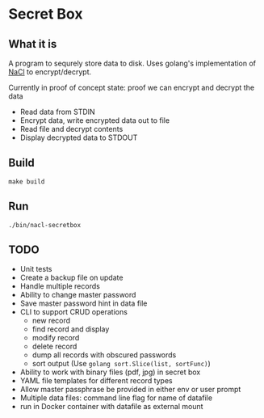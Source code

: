 # Secret Box

## What it is

A program to sequrely store data to disk.  Uses golang's implementation of [NaCl](https://godoc.org/golang.org/x/crypto/nacl/secretbox) to encrypt/decrypt.

Currently in proof of concept state: proof we can encrypt and decrypt the data
- Read data from STDIN
- Encrypt data, write encrypted data out to file
- Read file and decrypt contents
- Display decrypted data to STDOUT

## Build

`make build`

## Run

`./bin/nacl-secretbox`

## TODO
- Unit tests
- Create a backup file on update
- Handle multiple records
- Ability to change master password
- Save master password hint in data file
- CLI to support CRUD operations
   - new record
   - find record and display
   - modify record
   - delete record
   - dump all records with obscured passwords
   - sort output (Use `golang sort.Slice(list, sortFunc)`)
- Ability to work with binary files (pdf, jpg) in secret box
- YAML file templates for different record types
- Allow master passphrase be provided in either env or user prompt
- Multiple data files: command line flag for name of datafile
- run in Docker container with datafile as external mount
